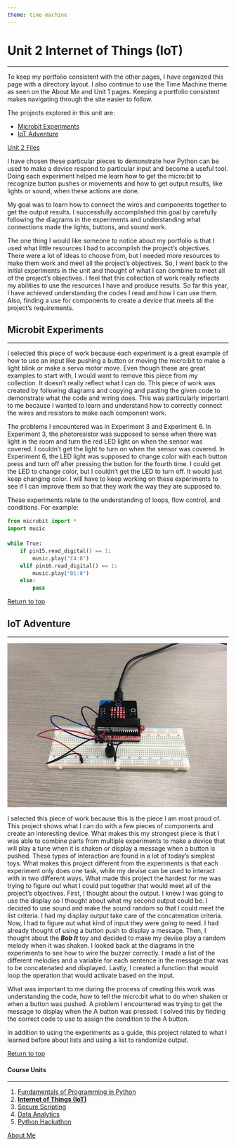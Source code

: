 ```yaml
---
theme: time-machine
---
```


# Unit 2 Internet of Things (IoT)

----------

To keep my portfolio consistent with the other pages, I have organized this page with a directory layout. I also continue to use the Time Machine theme as seen on the About Me and Unit 1 pages. Keeping a portfolio consistent makes navigating through the site easier to follow.

The projects explored in this unit are:

* [Microbit Experiments](#microbit-experiments)
* [IoT Adventure](#iot-adventure)

[Unit 2 Files](https://github.com/gplambeck/unit_2)

I have chosen these particular pieces to demonstrate how Python can be used to make a device respond to particular input and become a useful tool. Doing each experiment helped me learn how to get the micro:bit to recognize button pushes or movements and how to get output results, like lights or sound, when these actions are done.

My goal was to learn how to connect the wires and components together to get the output results. I successfully accomplished this goal by carefully following the diagrams in the experiments and understanding what connections made the lights, buttons, and sound work.

The one thing I would like someone to notice about my portfolio is that I used what little resources I had to accomplish the project’s objectives. There were a lot of ideas to choose from, but I needed more resources to make them work and meet all the project’s objectives. So, I went back to the initial experiments in the unit and thought of what I can combine to meet all of the project’s objectives. I feel that this collection of work really reflects my abilities to use the resources I have and produce results. So far this year, I have achieved understanding the codes I read and how I can use them. Also, finding a use for components to create a device that meets all the project’s requirements.

## Microbit Experiments

----------

I selected this piece of work because each experiment is a great example of how to use an input like pushing a button or moving the micro:bit to make a light blink or make a servo motor move. Even though these are great examples to start with, I would want to remove this piece from my collection. It doesn’t really reflect what I can do. This piece of work was created by following diagrams and copying and pasting the given code to demonstrate what the code and wiring does. This was particularly important to me because I wanted to learn and understand how to correctly connect the wires and resistors to make each component work.

The problems I encountered was in Experiment 3 and Experiment 6. In Experiment 3, the photoresistor was supposed to sense when there was light in the room and turn the red LED light on when the sensor was covered. I couldn’t get the light to turn on when the sensor was covered. In Experiment 6, the LED light was supposed to change color with each button press and turn off after pressing the button for the fourth time. I could get the LED to change color, but I couldn’t get the LED to turn off. It would just keep changing color. I will have to keep working on these experiments to see if I can improve them so that they work the way they are supposed to.

These experiments relate to the understanding of loops, flow control, and conditions. For example:
```python
from microbit import *
import music

while True:
    if pin15.read_digital() == 1:
        music.play("C4:8")
    elif pin16.read_digital() == 1:
        music.play("D1:8")
    else:
        pass
```

[Return to top](#unit-2-internet-of-things)

## IoT Adventure

----------

![Image](image/microbit.JPG)

I selected this piece of work because this is the piece I am most proud of. This project shows what I can do with a few pieces of components and create an interesting device. What makes this my strongest piece is that I was able to combine parts from multiple experiments to make a device that will play a tune when it is shaken or display a message when a button is pushed. These types of interaction are found in a lot of today’s simplest toys. What makes this project different from the experiments is that each experiment only does one task, while my devise can be used to interact with in two different ways. What made this project the hardest for me was trying to figure out what I could put together that would meet all of the project’s objectives. First, I thought about the output. I knew I was going to use the display so I thought about what my second output could be. I decided to use sound and make the sound random so that I could meet the list criteria. I had my display output take care of the concatenation criteria. Now, I had to figure out what kind of input they were going to need. I had already thought of using a button push to display a message. Then, I thought about the **_Bob It_** toy and decided to make my devise play a random melody when it was shaken. I looked back at the diagrams in the experiments to see how to wire the buzzer correctly. I made a list of the different melodies and a variable for each sentence in the message that was to be concatenated and displayed. Lastly, I created a function that would loop the operation that would activate based on the input.

What was important to me during the process of creating this work was understanding the code, how to tell the micro:bit what to do when shaken or when a button was pushed. A problem I encountered was trying to get the message to display when the A button was pressed. I solved this by finding the correct code to use to assign the condition to the A button.

In addition to using the experiments as a guide, this project related to what I learned before about lists and using a list to randomize output.

[Return to top](#unit-2-internet-of-things-(iot))


#### Course Units

----------

1. [Fundamentals of Programming in Python](./fundamentals_of_programming.md)
2. [**Internet of Things (IoT)**](./internet_of_things.md)
3. [Secure Scripting](./secure_scripting.md)
4. [Data Analytics](./data_analytics.md)
5. [Python Hackathon](./python_hackathon.md)

[About Me](./README.md)
